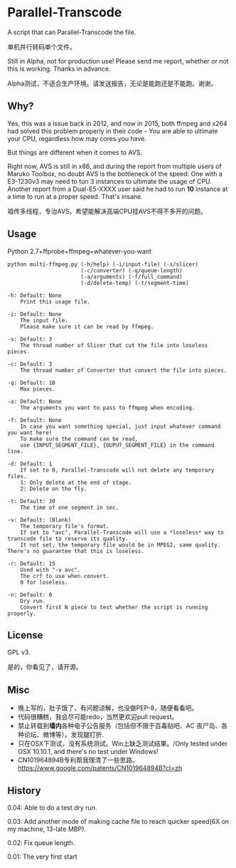 Parallel-Transcode
==========

A script that can Parallel-Transcode the file.

单机并行转码单个文件。

Still in Alpha, not for production use! Please send me report, whether or not this is working. Thanks in advance.

Alpha测试，不适合生产环境。请发送报告，无论是能跑还是不能跑。谢谢。


Why?
--------
Yes, this was a issue back in 2012, and now in 2015, both ffmpeg and x264 had solved this problem properly in their code - You are able to ultimate your CPU, regardless how may cores you have.

But things are different when it comes to AVS. 

Right now, AVS is still in x86, and during the report from multiple users of Maruko Toolbox, no doubt AVS is the bottleneck of the speed: One with a E3-1230v3 may need to tun 3 instances to ultimate the usage of CPU. Another report from a Dual-E5-XXXX user said he had to run **10** instance at a time to run at a proper speed. That's insane.

祖传多线程，专治AVS。希望能解决高端CPU挂AVS不得不多开的问题。


Usage
--------

Python 2.7+ffprobe+ffmpeg+whatever-you-want

    python multi-ffmpeg.py (-h/help) (-i/input-file) (-s/slicer)
                           (-c/converter) (-q/queue-length)
                           (-a/arguments) (-f/full_command)
                           (-d/delete-temp) (-t/segment-time)
    
    -h: Default: None
        Print this usage file.
    
    -i: Default: None
        The input file.
        Please make sure it can be read by ffmpeg.
        
    -s: Default: 3
        The thread number of Slicer that cut the file into loseless pieces.
    
    -c: Default: 3 
        The thread number of Converter that convert the file into pieces.
        
    -q: Default: 10
        Max pieces.
    
    -a: Default: None
        The arguments you want to pass to ffmpeg when encoding.
        
    -f: Default: None
        In case you want something special, just input whatever command you want here!
        To make sure the command can be read,
        use {INPUT_SEGMENT_FILE}, {OUPUT_SEGMENT_FILE} in the command line.
        
    -d: Default: 1
        If set to 0, Parallel-Transcode will not delete any temporary files.
        1: Only delete at the end of stage.
        2: Delete on the fly.
    
    -t: Default: 30
        The time of one segment in sec.
           
    -v: Default: (Blank)
        The temporary file's format.
        If set to "avc", Parallel-Transcode will use a *loseless* way to transcode file to reserve its quality.
        It not set, the temporary file would be in MPEG2, same quality. There's no guarantee that this is loseless.
        
    -r: Default: 15
        Used with "-v avc".
        The crf to use when convert.
        0 for loseless.
    
    -n: Default: 0
        Dry run.
        Convert first N piece to test whether the script is running properly.

License
----

GPL v3.

是的，你看见了，请开源。

Misc
----

* 晚上写的，肚子饿了，有问题谅解，也没做PEP-8，随便看看吧。
* 代码很糟糕，我会尽可能redo，当然更欢迎pull request。
* 禁止转载到**墙内**各种电子公告服务（包括但不限于百毒贴吧、AC 丧尸岛、各种论坛、微博等）。发现腿打折.
* 只在OSX下测试，没有系统测试。Win上缺乏测试结果。/Only tested under OSX 10.10.1, and there's no test under Windows!
* CN101964894B专利帮我理清了一些思路。https://www.google.com/patents/CN101964894B?cl=zh 

History
----
0.04: Able to do a test dry run.

0.03: Add another mode of making cache file to reach quicker speed(6X on my machine, 13-late MBP).

0.02: Fix queue length.

0.01: The very first start
